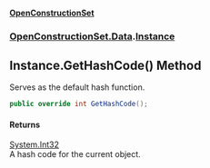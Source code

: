 #### [OpenConstructionSet](index.md 'index')
### [OpenConstructionSet.Data](index.md#OpenConstructionSet_Data 'OpenConstructionSet.Data').[Instance](XoCYM4Zu_75pHW5Xla9kmw.md 'OpenConstructionSet.Data.Instance')
## Instance.GetHashCode() Method
Serves as the default hash function.
```csharp
public override int GetHashCode();
```
#### Returns
[System.Int32](https://docs.microsoft.com/en-us/dotnet/api/System.Int32 'System.Int32')  
A hash code for the current object.
